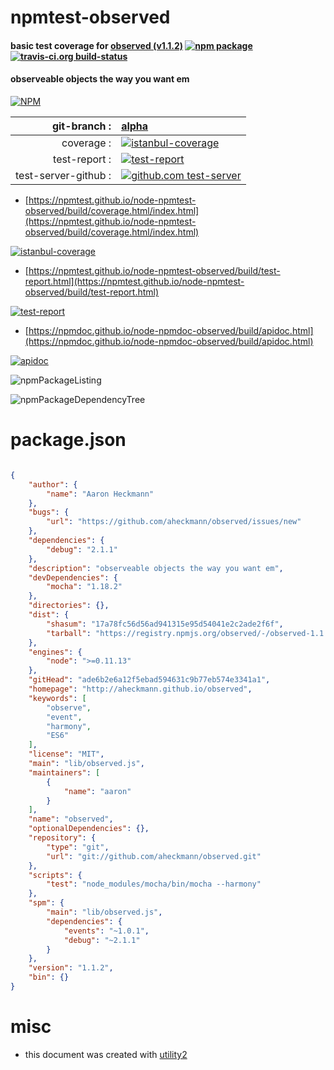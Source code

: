 # npmtest-observed

#### basic test coverage for  [observed (v1.1.2)](http://aheckmann.github.io/observed)  [![npm package](https://img.shields.io/npm/v/npmtest-observed.svg?style=flat-square)](https://www.npmjs.org/package/npmtest-observed) [![travis-ci.org build-status](https://api.travis-ci.org/npmtest/node-npmtest-observed.svg)](https://travis-ci.org/npmtest/node-npmtest-observed)

#### observeable objects the way you want em

[![NPM](https://nodei.co/npm/observed.png?downloads=true&downloadRank=true&stars=true)](https://www.npmjs.com/package/observed)

| git-branch : | [alpha](https://github.com/npmtest/node-npmtest-observed/tree/alpha)|
|--:|:--|
| coverage : | [![istanbul-coverage](https://npmtest.github.io/node-npmtest-observed/build/coverage.badge.svg)](https://npmtest.github.io/node-npmtest-observed/build/coverage.html/index.html)|
| test-report : | [![test-report](https://npmtest.github.io/node-npmtest-observed/build/test-report.badge.svg)](https://npmtest.github.io/node-npmtest-observed/build/test-report.html)|
| test-server-github : | [![github.com test-server](https://npmtest.github.io/node-npmtest-observed/GitHub-Mark-32px.png)](https://npmtest.github.io/node-npmtest-observed/build/app/index.html) | | build-artifacts : | [![build-artifacts](https://npmtest.github.io/node-npmtest-observed/glyphicons_144_folder_open.png)](https://github.com/npmtest/node-npmtest-observed/tree/gh-pages/build)|

- [https://npmtest.github.io/node-npmtest-observed/build/coverage.html/index.html](https://npmtest.github.io/node-npmtest-observed/build/coverage.html/index.html)

[![istanbul-coverage](https://npmtest.github.io/node-npmtest-observed/build/screenCapture.buildCi.browser.%252Ftmp%252Fbuild%252Fcoverage.lib.html.png)](https://npmtest.github.io/node-npmtest-observed/build/coverage.html/index.html)

- [https://npmtest.github.io/node-npmtest-observed/build/test-report.html](https://npmtest.github.io/node-npmtest-observed/build/test-report.html)

[![test-report](https://npmtest.github.io/node-npmtest-observed/build/screenCapture.buildCi.browser.%252Ftmp%252Fbuild%252Ftest-report.html.png)](https://npmtest.github.io/node-npmtest-observed/build/test-report.html)

- [https://npmdoc.github.io/node-npmdoc-observed/build/apidoc.html](https://npmdoc.github.io/node-npmdoc-observed/build/apidoc.html)

[![apidoc](https://npmdoc.github.io/node-npmdoc-observed/build/screenCapture.buildCi.browser.%252Ftmp%252Fbuild%252Fapidoc.html.png)](https://npmdoc.github.io/node-npmdoc-observed/build/apidoc.html)

![npmPackageListing](https://npmtest.github.io/node-npmtest-observed/build/screenCapture.npmPackageListing.svg)

![npmPackageDependencyTree](https://npmtest.github.io/node-npmtest-observed/build/screenCapture.npmPackageDependencyTree.svg)



# package.json

```json

{
    "author": {
        "name": "Aaron Heckmann"
    },
    "bugs": {
        "url": "https://github.com/aheckmann/observed/issues/new"
    },
    "dependencies": {
        "debug": "2.1.1"
    },
    "description": "observeable objects the way you want em",
    "devDependencies": {
        "mocha": "1.18.2"
    },
    "directories": {},
    "dist": {
        "shasum": "17a78fc56d56ad941315e95d54041e2c2ade2f6f",
        "tarball": "https://registry.npmjs.org/observed/-/observed-1.1.2.tgz"
    },
    "engines": {
        "node": ">=0.11.13"
    },
    "gitHead": "ade6b2e6a12f5ebad594631c9b77eb574e3341a1",
    "homepage": "http://aheckmann.github.io/observed",
    "keywords": [
        "observe",
        "event",
        "harmony",
        "ES6"
    ],
    "license": "MIT",
    "main": "lib/observed.js",
    "maintainers": [
        {
            "name": "aaron"
        }
    ],
    "name": "observed",
    "optionalDependencies": {},
    "repository": {
        "type": "git",
        "url": "git://github.com/aheckmann/observed.git"
    },
    "scripts": {
        "test": "node_modules/mocha/bin/mocha --harmony"
    },
    "spm": {
        "main": "lib/observed.js",
        "dependencies": {
            "events": "~1.0.1",
            "debug": "~2.1.1"
        }
    },
    "version": "1.1.2",
    "bin": {}
}
```



# misc
- this document was created with [utility2](https://github.com/kaizhu256/node-utility2)
